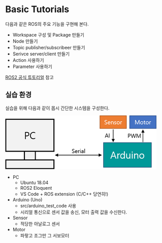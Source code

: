 # Basic Tutorials
다음과 같은 ROS의 주요 기능을 구현해 본다.
 - Workspace 구성 및 Package 만들기
 - Node 만들기
 - Topic publisher/subscribeer 만들기
 - Serivce server/client 만들기
 - Action 사용하기
 - Parameter 사용하기

[ROS2 공식 튜토리얼](https://index.ros.org/doc/ros2/Tutorials/#tutorials) 참고

## 실습 환경
실습을 위해 다음과 같이 몹시 간단한 시스템을 구성한다.

![system_for_tutorial](/images/basic_tutorials_system.png)

 - PC
   - Ubuntu 18.04
   - ROS2 Eloquent
   - VS Code + ROS extension (C/C++ 당연히!)
 - Arduino (Uno)
   - src/arduino_test_code 사용
   - 시리얼 통신으로 센서 값을 송신, 모터 출력 값을 수신한다.
 - Sensor
   - 적당한 아날로그 센서
 - Motor
   - 파랗고 조그만 그 서보모터


##
